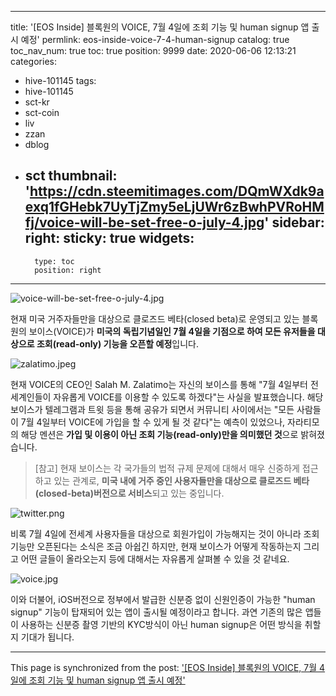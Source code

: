 
---
title: '[EOS Inside] 블록원의 VOICE, 7월 4일에 조회 기능 및 human signup 앱 출시 예정'
permlink: eos-inside-voice-7-4-human-signup
catalog: true
toc_nav_num: true
toc: true
position: 9999
date: 2020-06-06 12:13:21
categories:
- hive-101145
tags:
- hive-101145
- sct-kr
- sct-coin
- liv
- zzan
- dblog
- sct
thumbnail: 'https://cdn.steemitimages.com/DQmWXdk9aexq1fGHebk7UyTjZmy5eLjUWr6zBwhPVRoHMfj/voice-will-be-set-free-o-july-4.jpg'
sidebar:
    right:
        sticky: true
widgets:
    -
        type: toc
        position: right
---


![voice-will-be-set-free-o-july-4.jpg](https://cdn.steemitimages.com/DQmWXdk9aexq1fGHebk7UyTjZmy5eLjUWr6zBwhPVRoHMfj/voice-will-be-set-free-o-july-4.jpg)

현재 미국 거주자들만을 대상으로 클로즈드 베타(closed beta)로 운영되고 있는 블록원의 보이스(VOICE)가 **미국의 독립기념일인 7월 4일을 기점으로 하여 모든 유저들을 대상으로 조회(read-only) 기능을 오픈할 예정**입니다.

![zalatimo.jpeg](https://cdn.steemitimages.com/DQmUd8t92AUYJFdE4WMD31nDauQ4kphsfgWRkG5NLJ6sn6k/zalatimo.jpeg)

현재 VOICE의 CEO인 Salah M. Zalatimo는 자신의 보이스를 통해 "7월 4일부터 전 세계인들이 자유롭게 VOICE를 이용할 수 있도록 하겠다"는 사실을 발표했습니다. 해당 보이스가 텔레그램과 트윗 등을 통해 공유가 되면서 커뮤니티 사이에서는 "모든 사람들이 7월 4일부터 VOICE에 가입을 할 수 있게 될 것 같다"는 예측이 있었으나, 자라티모의 해당 멘션은 **가입 및 이용이 아닌 조회 기능(read-only)만을 의미했던 것**으로 밝혀졌습니다.

> [참고] 현재 보이스는 각 국가들의 법적 규제 문제에 대해서 매우 신중하게 접근하고 있는 관계로, **미국 내에 거주 중인 사용자들만을 대상으로 클로즈드 베타(closed-beta)버전으로 서비스**되고 있는 중입니다.

![twitter.png](https://cdn.steemitimages.com/DQmcGCCTSjD8QTtBfppeh7Ayp1KP2yHxJftZSibBYP2bfg9/twitter.png)

비록 7월 4일에 전세계 사용자들을 대상으로 회원가입이 가능해지는 것이 아니라 조회 기능만 오픈된다는 소식은 조금 아쉽긴 하지만, 현재 보이스가 어떻게 작동하는지 그리고 어떤 글들이 올라오는지 등에 대해서는 자유롭게 살펴볼 수 있을 것 같네요.

![voice.jpg](https://cdn.steemitimages.com/DQmNUMveLrnfm8aYiRxKU6Q3sfBBr73WeUfd73FoSdzPt3H/voice.jpg)

이와 더불어, iOS버전으로 정부에서 발급한 신분증 없이 신원인증이 가능한 "human signup" 기능이 탑재되어 있는 앱이 출시될 예정이라고 합니다. 과연 기존의 많은 앱들이 사용하는 신분증 촬영 기반의 KYC방식이 아닌 human signup은 어떤 방식을 취할지 기대가 됩니다.

- - -

This page is synchronized from the post: ['[EOS Inside] 블록원의 VOICE, 7월 4일에 조회 기능 및 human signup 앱 출시 예정'](https://steemit.com/@donekim/eos-inside-voice-7-4-human-signup)
